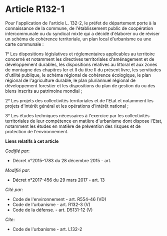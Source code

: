 # Article R132-1

Pour l'application de l'article L. 132-2, le préfet de département porte à la connaissance de la commune, de l'établissement
public de coopération intercommunale ou du syndicat mixte qui a décidé d'élaborer ou de réviser un schéma de cohérence
territoriale, un plan local d'urbanisme ou une carte communale :

1° Les dispositions législatives et réglementaires applicables au territoire concerné et notamment les directives
territoriales d'aménagement et de développement durables, les dispositions relatives au littoral et aux zones de montagne des
chapitres Ier et II du titre II du présent livre, les servitudes d'utilité publique, le schéma régional de cohérence
écologique, le plan régional de l'agriculture durable, le plan pluriannuel régional de développement forestier et les
dispositions du plan de gestion du ou des biens inscrits au patrimoine mondial ;

2° Les projets des collectivités territoriales et de l'Etat et notamment les projets d'intérêt général et les opérations
d'intérêt national ;

3° Les études techniques nécessaires à l'exercice par les collectivités territoriales de leur compétence en matière
d'urbanisme dont dispose l'Etat, notamment les études en matière de prévention des risques et de protection de
l'environnement.

**Liens relatifs à cet article**

_Codifié par_:

  - Décret n°2015-1783 du 28 décembre 2015 - art.

_Modifié par_:

  - Décret n°2017-456 du 29 mars 2017 - art. 13

_Cité par_:

  - Code de l'environnement - art. R554-46 (VD)
  - Code de l'urbanisme - art. R132-3 (V)
  - Code de la défense. - art. D5131-12 (V)

_Cite_:

  - Code de l'urbanisme - art. L132-2
